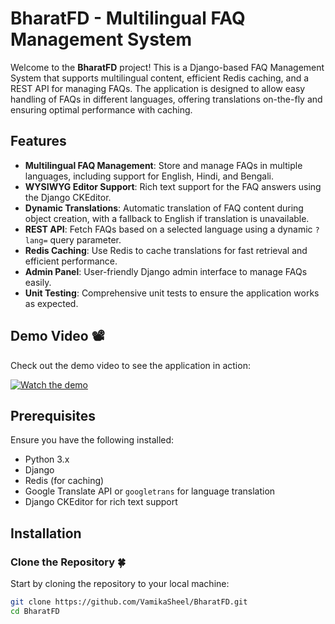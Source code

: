# BharatFD - Multilingual FAQ Management System 

Welcome to the **BharatFD** project! This is a Django-based FAQ Management System that supports multilingual content, efficient Redis caching, and a REST API for managing FAQs. The application is designed to allow easy handling of FAQs in different languages, offering translations on-the-fly and ensuring optimal performance with caching.

## Features

- **Multilingual FAQ Management**: Store and manage FAQs in multiple languages, including support for English, Hindi, and Bengali.
- **WYSIWYG Editor Support**: Rich text support for the FAQ answers using the Django CKEditor.
- **Dynamic Translations**: Automatic translation of FAQ content during object creation, with a fallback to English if translation is unavailable.
- **REST API**: Fetch FAQs based on a selected language using a dynamic `?lang=` query parameter.
- **Redis Caching**: Use Redis to cache translations for fast retrieval and efficient performance.
- **Admin Panel**: User-friendly Django admin interface to manage FAQs easily.
- **Unit Testing**: Comprehensive unit tests to ensure the application works as expected.

## Demo Video 📽️

Check out the demo video to see the application in action:

[![Watch the demo](https://res.cloudinary.com/dhroesok2/video/upload/v1738497173/Project_Recording_g3pkir.jpg)](https://res.cloudinary.com/dhroesok2/video/upload/v1738497173/Project_Recording_g3pkir.mkv)

## Prerequisites

Ensure you have the following installed:

- Python 3.x
- Django
- Redis (for caching)
- Google Translate API or `googletrans` for language translation
- Django CKEditor for rich text support

## Installation

### Clone the Repository 🍀

Start by cloning the repository to your local machine:

```bash
git clone https://github.com/VamikaSheel/BharatFD.git
cd BharatFD
